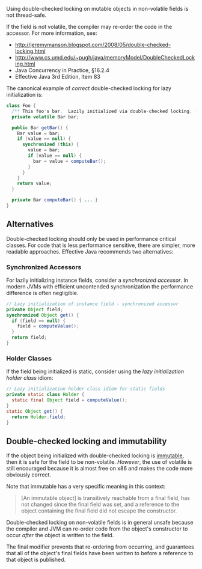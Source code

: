 Using double-checked locking on mutable objects in non-volatile fields is not
thread-safe.

If the field is not volatile, the compiler may re-order the code in the
accessor. For more information, see:

*   http://jeremymanson.blogspot.com/2008/05/double-checked-locking.html
*   http://www.cs.umd.edu/~pugh/java/memoryModel/DoubleCheckedLocking.html
*   Java Concurrency in Practice, §16.2.4
*   Effective Java 3rd Edition, Item 83

The canonical example of *correct* double-checked locking for lazy
initialization is:

```java
class Foo {
  /** This foo's bar.  Lazily initialized via double-checked locking. */
  private volatile Bar bar;

  public Bar getBar() {
    Bar value = bar;
    if (value == null) {
      synchronized (this) {
        value = bar;
        if (value == null) {
          bar = value = computeBar();
        }
      }
    }
    return value;
  }

  private Bar computeBar() { ... }
}
```

<!--
  TODO: Consider instead:
  - moving the synchronized block into a separate method to encourage getBar inlining
  - using (sharper) jdk9+ VarHandle.getAcquire together with VarHandle.setRelease
  - Suppliers.memoize
  - AtomicReference.updateAndGet()
-->

## Alternatives

Double-checked locking should only be used in performance critical classes. For
code that is less performance sensitive, there are simpler, more readable
approaches. Effective Java recommends two alternatives:

### Synchronized Accessors

For lazily initializing instance fields, consider a *synchronized accessor*. In
modern JVMs with efficient uncontended synchronization the performance
difference is often negligible.

```java
// Lazy initialization of instance field - synchronized accessor
private Object field;
synchronized Object get() {
  if (field == null) {
    field = computeValue();
  }
  return field;
}
```

### Holder Classes

If the field being initialized is static, consider using the *lazy
initialization holder class* idiom:

```java
// Lazy initialization holder class idiom for static fields
private static class Holder {
  static final Object field = computeValue();
}
static Object get() {
  return Holder.field;
}
```

## Double-checked locking and immutability

If the object being initialized with double-checked locking is
[immutable](http://jeremymanson.blogspot.com/2008/04/immutability-in-java.html),
then it is safe for the field to be non-volatile. *However*, the use of volatile
is still encouraged because it is almost free on x86 and makes the code more
obviously correct.

Note that immutable has a very specific meaning in this context:

> [An immutable object] is transitively reachable from a final field, has not
> changed since the final field was set, and a reference to the object
> containing the final field did not escape the constructor.

Double-checked locking on non-volatile fields is in general unsafe because the
compiler and JVM can re-order code from the object's constructor to occur
*after* the object is written to the field.

The final modifier prevents that re-ordering from occurring, and guarantees that
all of the object's final fields have been written to before a reference to that
object is published.
